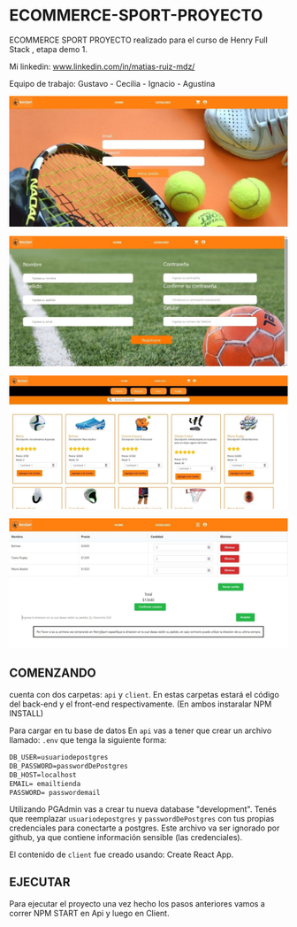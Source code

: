 # ECOMMERCE-SPORT-PROYECTO
ECOMMERCE SPORT PROYECTO realizado para el curso de Henry Full Stack , etapa demo 1.

Mi linkedin: www.linkedin.com/in/matias-ruiz-mdz/

Equipo de trabajo: Gustavo  - Cecilia - Ignacio - Agustina

<p align='left'>
    <img src='./imagenes/IMAGEN PROYECTO APRETAR AQUI.jpeg' </img>
</p>
<p align='left'>
    <img src='./imagenes/IMAGEN PROYECTO APRETAR AQUI 1.jpeg' </img>
</p>
<p align='left'>
    <img src='./imagenes/IMAGEN PROYECTO APRETAR AQUI 2.jpeg' </img>
</p>
<p align='left'>
    <img src='./imagenes/IMAGEN PROYECTO APRETAR AQUI 3.jpeg' </img>
</p>

## COMENZANDO

cuenta con dos carpetas: `api` y `client`. En estas carpetas estará el código del back-end y el front-end respectivamente. (En ambos instaralar NPM INSTALL)

Para cargar en tu base de datos En `api` vas a tener que crear un archivo llamado: `.env` que tenga la siguiente forma:

```
DB_USER=usuariodepostgres
DB_PASSWORD=passwordDePostgres
DB_HOST=localhost
EMAIL= emailtienda 
PASSWORD= passwordemail
```
Utilizando PGAdmin vas a crear tu nueva database "development".
Tenés que reemplazar `usuariodepostgres` y `passwordDePostgres` con tus propias credenciales para conectarte a postgres. Este archivo va ser ignorado por github, ya que contiene información sensible (las credenciales).

El contenido de `client` fue creado usando: Create React App.

## EJECUTAR
 
 Para ejecutar el proyecto una vez hecho los pasos anteriores vamos a correr NPM START en Api y luego en Client.
